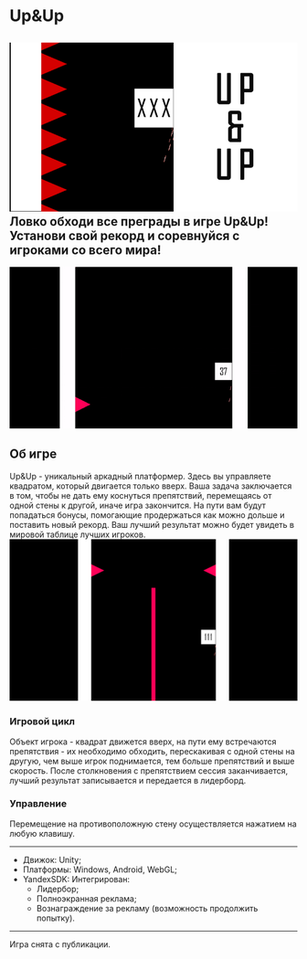 # Up&Up
![](Images/BigIcon.png)
Ловко обходи все преграды в игре Up&Up! Установи свой рекорд и соревнуйся с игроками со всего мира!
---
![](Images/PromoVideo.gif)
## Об игре
Up&Up - уникальный аркадный платформер. Здесь вы управляете квадратом, который двигается только вверх. Ваша задача заключается в том, чтобы не дать ему коснуться 
препятствий, перемещаясь от одной стены к другой, иначе игра закончится. На пути вам будут попадаться бонусы, помогающие продержаться как можно дольше и поставить новый рекорд. Ваш лучший результат можно будет увидеть в мировой таблице лучших игроков.
![](Images/Screen1.png)
### Игровой цикл
Объект игрока - квадрат движется вверх, на пути ему встречаются препятствия - их необходимо обходить, перескакивая с одной стены на другую, чем выше игрок поднимается, тем больше препятствий и выше скорость. После столкновения с препятствием сессия заканчивается, лучший результат записывается и передается в лидерборд.
### Управление
Перемещение на противоположную стену осуществляется нажатием на любую клавишу. 
___
+ Движок: Unity;
+ Платформы: Windows, Android, WebGL;
+ YandexSDK: Интегрирован:
    + Лидербор;
    + Полноэкранная реклама;
    + Вознаграждение за рекламу (возможность продолжить попытку).
___
Игра снята с публикации.
